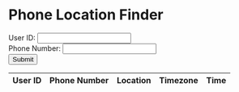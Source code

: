 <html>

<head>
    <title>Phone Location Finder</title>
</head>
<body>
    <h1>Phone Location Finder</h1>
    <form>
        <label for="user_id">User ID:</label>
        <input type="text" id="user_id" name="user_id"><br>
        <label for="phone_number">Phone Number:</label>
        <input type="text" id="phone_number" name="phone_number"><br>
        <input type="button" value="Submit" onclick="submitForm()">
    </form>
    <script>
        function submitForm() {
            const userId = document.getElementById("user_id").value;
            const phoneNumber = document.getElementById("phone_number").value;
            fetch("/submit", {
                method: "POST",
                headers: {
                    "Content-Type": "application/json"
                },
                body: JSON.stringify({user_id: userId, phone_number: phoneNumber})
            })
            .then(response => {
                if (response.ok) {
                    return response.json();
                } else {
                    throw new Error("Error submitting form data");
                }
            })
            .then(data => {
                console.log(data);
                // update the HTML table with the data
            })
            .catch(error => console.error(error));
        }
    </script>
</body>

<head>
    <meta charset="utf-8">
    <title>Phone Data</title>
</head>
<body>
    <table id="phone-table">
        <thead>
            <tr>
                <th>User ID</th>
                <th>Phone Number</th>
                <th>Location</th>
                <th>Timezone</th>
                <th>Time</th>
            </tr>
        </thead>
        <tbody>
        </tbody>
    </table>
    <script>
        // Fetch the data from the API
        fetch('https://jasj-inventory.duckdns.org/api/phone')
            .then(response => response.json())
            .then(data => {
                // Get the table body
                const tableBody = document.querySelector('#phone-table tbody');
                // Add each row of data to the table
                data.forEach(row => {
                    // Create a new table row
                    const tableRow = document.createElement('tr');
                    // Add the data to the row
                    const userIdCell = document.createElement('td');
                    userIdCell.textContent = row[0];
                    tableRow.appendChild(userIdCell);
                    const phoneNumberCell = document.createElement('td');
                    phoneNumberCell.textContent = row[1];
                    tableRow.appendChild(phoneNumberCell);
                    const locationCell = document.createElement('td');
                    locationCell.textContent = row[2];
                    tableRow.appendChild(locationCell);
                    const timezoneCell = document.createElement('td');
                    timezoneCell.textContent = row[3];
                    tableRow.appendChild(timezoneCell);
                    const timeCell = document.createElement('td');
                    timeCell.textContent = row[4];
                    tableRow.appendChild(timeCell);
                    // Add the row to the table body
                    tableBody.appendChild(tableRow);
                });
            });
    </script>
</body>
</html>